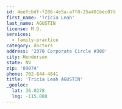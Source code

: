```yaml
---
id: 4eefcbdf-f286-4e5a-a7f8-25a401bec07d
first_name: 'Tricia Leah'
last_name: AGUSTIN
license: M.D.
services:
  - family-practice
category: doctors
address: '2370 Corporate Circle #300'
city: Henderson
state: NV
zip: '89074'
phone: 702-844-4841
title: 'Tricia Leah AGUSTIN'
_geoloc:
  lat: 36.0278
  lng: -115.088
---
```

